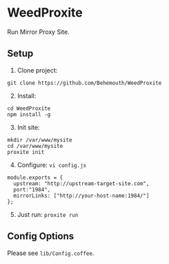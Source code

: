 # WeedProxite
Run Mirror Proxy Site.

## Setup

1. Clone project:

  ```
  git clone https://github.com/Behemouth/WeedProxite
  ```
2. Install:
  ```
  cd WeedProxite
  npm install -g
  ```

3. Init site:
  ```
  mkdir /var/www/mysite
  cd /var/www/mysite
  proxite init
  ```
4. Configure: `vi config.js`
  ```
  module.exports = {
    upstream: "http://upstream-target-site.com",
    port:"1984",
    mirrorLinks: ["http://your-host-name:1984/"]
  };
  ```

5. Just run: `proxite run`


## Config Options

Please see `lib/Config.coffee`.
